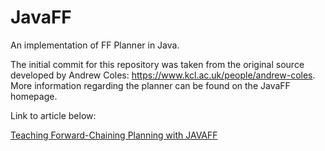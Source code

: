 # JavaFF

An implementation of FF Planner in Java.

The initial commit for this repository was taken from the original source developed by Andrew Coles: https://www.kcl.ac.uk/people/andrew-coles. More information regarding the planner can be found on the JavaFF homepage.

Link to article below:

[Teaching Forward-Chaining Planning with JAVAFF](https://www.researchgate.net/publication/252385103_Teaching_Forward-Chaining_Planning_with_JAVAFF)

